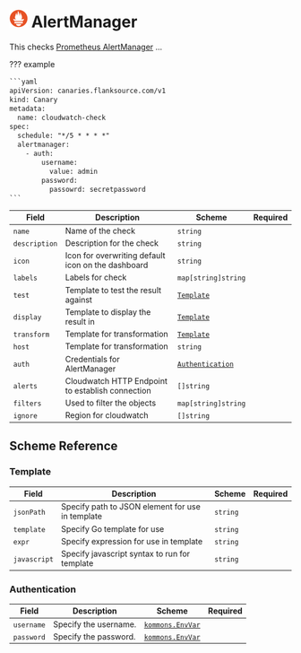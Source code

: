 # <img src='https://raw.githubusercontent.com/flanksource/flanksource-ui/main/src/icons/prometheus.svg' style='height: 32px'/> AlertManager

This checks [Prometheus AlertManager](https://prometheus.io/docs/alerting/latest/alertmanager/) ...

??? example

    ```yaml
    apiVersion: canaries.flanksource.com/v1
    kind: Canary
    metadata:
      name: cloudwatch-check
    spec:
      schedule: "*/5 * * * *"
      alertmanager:
        - auth:
            username:
              value: admin
            password:
              passowrd: secretpassword
    ```

| Field         | Description                                        | Scheme                              | Required |
| ------------- | -------------------------------------------------- | ----------------------------------- | -------- |
| `name`        | Name of the check                                  | `string`                            |          |
| `description` | Description for the check                          | `string`                            |          |
| `icon`        | Icon for overwriting default icon on the dashboard | `string`                            |          |
| `labels`      | Labels for check                                   | `map[string]string`                 |          |
| `test`        | Template to test the result against                | [`Template`](#template)             |          |
| `display`     | Template to display the result in                  | [`Template`](#template)             |          |
| `transform`   | Template for transformation                        | [`Template`](#template)             |          |
| `host`        | Template for transformation                        | `string`                            |          |
| `auth`        | Credentials for AlertManager                       | [`Authentication`](#authentication) |          |
| `alerts`      | Cloudwatch HTTP Endpoint to establish connection   | `[]string`                          |          |
| `filters`     | Used to filter the objects                         | `map[string]string`                 |          |
| `ignore`      | Region for cloudwatch                              | `[]string`                          |          |

## Scheme Reference

### Template

| Field        | Description                                      | Scheme   | Required |
| ------------ | ------------------------------------------------ | -------- | -------- |
| `jsonPath`   | Specify path to JSON element for use in template | `string` |          |
| `template`   | Specify Go template for use                      | `string` |          |
| `expr`       | Specify expression for use in template           | `string` |          |
| `javascript` | Specify javascript syntax to run for template    | `string` |          |

### Authentication

| Field      | Description           | Scheme                                                                       | Required |
| ---------- | --------------------- | ---------------------------------------------------------------------------- | -------- |
| `username` | Specify the username. | [`kommons.EnvVar`](https://pkg.go.dev/github.com/flanksource/kommons#EnvVar) |          |
| `password` | Specify the password. | [`kommons.EnvVar`](https://pkg.go.dev/github.com/flanksource/kommons#EnvVar) |          |
